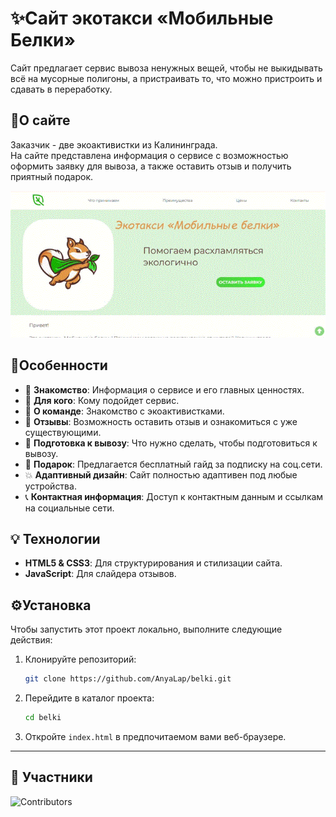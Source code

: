 # ✨Сайт экотакси «Мобильные Белки»

Сайт предлагает сервис вывоза ненужных вещей, чтобы не выкидывать всё на мусорные полигоны, а пристраивать то, что можно пристроить и сдавать в переработку.

## 📖О сайте
<p>Заказчик - две экоактивистки из Калининграда.<br>
На сайте представлена информация о сервисе с возможностью оформить заявку для вывоза, а также оставить отзыв и получить приятный подарок.
</p>

<img src="./assets/images/screen.gif" />

## 🔑Особенности

- 🚕 **Знакомство**: Информация о сервисе и его главных ценностях.
- 👫 **Для кого**: Кому подойдет сервис.
- 🐾  **О команде**: Знакомство с экоактивистками.
- 📝 **Отзывы**: Возможность оставить отзыв и ознакомиться с уже существующими.
- 🧹 **Подготовка к вывозу**: Что нужно сделать, чтобы подготовиться к вывозу.
- 🎁 **Подарок**: Предлагается бесплатный гайд за подписку на соц.сети.
- 💥 **Адаптивный дизайн**: Сайт полностью адаптивен под любые устройства.
- 📞 **Контактная информация**: Доступ к контактным данным и ссылкам на социальные сети.

## 💡 Технологии

-   **HTML5 & CSS3**: Для структурирования и стилизации сайта.
-   **JavaScript**: Для слайдера отзывов.

## ⚙️Установка

Чтобы запустить этот проект локально, выполните следующие действия:

1. Клонируйте репозиторий:

    ```bash
    git clone https://github.com/AnyaLap/belki.git
    ```

2. Перейдите в каталог проекта:

    ```bash
    cd belki
    ```

3. Откройте `index.html` в предпочитаемом вами веб-браузере.

---

## 👥 Участники

![Contributors](https://contrib.rocks/image?repo=Emmnia/Belki-Recycling-Startup)
